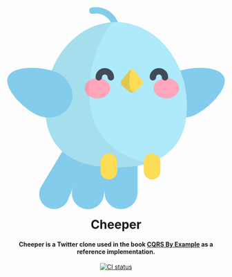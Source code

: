 <h1 align="center">
    <a href="https://leanpub.com/cqrs-by-example">
        <svg version="1.1" id="Capa_1" xmlns="http://www.w3.org/2000/svg" xmlns:xlink="http://www.w3.org/1999/xlink" x="0px" y="0px"
        	 viewBox="0 0 512 512" style="enable-background:new 0 0 512 512;" xml:space="preserve">
        <g>
        	<path style="fill:#83CCEB;" d="M440.381,272.689c30.789-13.305,81.858-62.186,69.815-90.057
        		c-12.044-27.871-82.64-24.177-113.429-10.872s-45.985,46.684-33.941,74.555C374.869,274.186,409.592,285.994,440.381,272.689z"/>
        	<path style="fill:#83CCEB;" d="M110.476,493.062L110.476,493.062c-27.429,0-44.35-29.945-30.199-53.441l55.314-91.839h57.053
        		L143.19,470.945C137.825,484.306,124.874,493.062,110.476,493.062z"/>
        </g>
        <path style="fill:#8CCDE9;" d="M189.798,493.062L189.798,493.062c-26.561,0-44.71-26.844-34.813-51.492l37.659-93.788h57.053
        	l-23.118,115.15C223.061,480.455,207.67,493.062,189.798,493.062z"/>
        <g>
        	<path style="fill:#83CCEB;" d="M189.798,493.062L189.798,493.062c-26.561,0-44.71-26.844-34.813-51.492l37.659-93.788h57.053
        		l-23.118,115.15C223.061,480.455,207.67,493.062,189.798,493.062z"/>
        	<path style="fill:#83CCEB;" d="M267.924,493.062L267.924,493.062c-24.512,0-42.891-22.435-38.066-46.467l19.838-98.813h57.053
        		v106.455C306.749,475.68,289.367,493.062,267.924,493.062z"/>
        	<path style="fill:#83CCEB;" d="M255.991,73.945c-3.643,0-6.839-2.658-7.405-6.37c-1.585-10.391-7.556-19.957-16.381-26.243
        		c-8.865-6.315-19.729-8.695-30.594-6.703c-4.069,0.751-7.982-1.95-8.73-6.024c-0.747-4.074,1.95-7.983,6.024-8.73
        		c14.889-2.729,29.806,0.55,42.003,9.239c12.11,8.627,20.313,21.821,22.506,36.199c0.625,4.095-2.189,7.92-6.283,8.545
        		C256.748,73.917,256.367,73.945,255.991,73.945z"/>
        </g>
        <path style="fill:#AEEAF9;" d="M423.016,251.527c0-108.972-74.776-197.312-167.016-197.312S88.984,142.555,88.984,251.527
        	S163.76,395.685,256,395.685S423.016,360.499,423.016,251.527z"/>
        <g>
        	<ellipse style="fill:#FFA6BB;" cx="212.21" cy="209.62" rx="29.946" ry="23.848"/>
        	<ellipse style="fill:#FFA6BB;" cx="374.53" cy="209.62" rx="29.946" ry="23.848"/>
        </g>
        <path style="fill:#FBDD56;" d="M289.115,166.36l-19.507,23.552c-3.337,4.029-2.855,9.983,1.086,13.423l16.201,14.139
        	c3.712,3.239,9.245,3.239,12.957,0l16.201-14.139c3.941-3.44,4.423-9.394,1.086-13.423l-19.507-23.552
        	C295.421,163.69,291.326,163.69,289.115,166.36z"/>
        <path style="opacity:0.1;enable-background:new    ;" d="M292.123,164.508c-1.131,0.261-2.197,0.873-3.008,1.852l-19.507,23.551
        	c-3.337,4.029-2.855,9.983,1.086,13.423l16.201,14.139c3.125,2.727,7.536,3.149,11.069,1.284
        	C281.86,211.377,288.138,176.453,292.123,164.508z"/>
        <g>
        	<path style="fill:#414B58;" d="M243.92,191.166c-4.142,0-7.5-3.357-7.5-7.5c0-3.725-3.03-6.754-6.754-6.754
        		s-6.753,3.029-6.753,6.754c0,4.143-3.358,7.5-7.5,7.5s-7.5-3.357-7.5-7.5c0-11.995,9.758-21.754,21.753-21.754
        		s21.754,9.759,21.754,21.754C251.42,187.808,248.063,191.166,243.92,191.166z"/>
        	<path style="fill:#414B58;" d="M371.335,191.166c-4.143,0-7.5-3.357-7.5-7.5c0-3.725-3.03-6.754-6.754-6.754
        		s-6.754,3.029-6.754,6.754c0,4.143-3.357,7.5-7.5,7.5s-7.5-3.357-7.5-7.5c0-11.995,9.759-21.754,21.754-21.754
        		s21.754,9.759,21.754,21.754C378.835,187.808,375.478,191.166,371.335,191.166z"/>
        </g>
        <path style="opacity:0.05;enable-background:new    ;" d="M249.399,54.382C160.22,58.479,88.984,145.168,88.984,251.527
        	c0,108.972,74.776,144.158,167.016,144.158c27.67,0,53.764-3.172,76.744-10.546C123.147,342.03,196.649,102.371,249.399,54.382z"/>
        <g>
        	<path style="fill:#FBDD56;" d="M239.298,423.326L239.298,423.326c-10.796,0-19.547-8.751-19.547-19.547v-21.612
        		c0-10.796,8.751-19.547,19.547-19.547l0,0c10.796,0,19.547,8.751,19.547,19.547v21.612
        		C258.845,414.575,250.094,423.326,239.298,423.326z"/>
        	<path style="fill:#FBDD56;" d="M340.797,423.326L340.797,423.326c10.796,0,19.547-8.751,19.547-19.547v-21.612
        		c0-10.796-8.751-19.547-19.547-19.547l0,0c-10.796,0-19.547,8.751-19.547,19.547v21.612
        		C321.25,414.575,330.001,423.326,340.797,423.326z"/>
        </g>
        <path style="fill:#83CCEB;" d="M71.619,272.689c-30.789-13.305-81.858-62.186-69.815-90.057
        	c12.044-27.871,82.64-24.177,113.429-10.872s45.985,46.684,33.941,74.555C137.131,274.186,102.408,285.994,71.619,272.689z"/>
        <g>
        </g>
        <g>
        </g>
        <g>
        </g>
        <g>
        </g>
        <g>
        </g>
        <g>
        </g>
        <g>
        </g>
        <g>
        </g>
        <g>
        </g>
        <g>
        </g>
        <g>
        </g>
        <g>
        </g>
        <g>
        </g>
        <g>
        </g>
        <g>
        </g>
        </svg>
    </a>
    <br>
    Cheeper
</h1>

<h4 align="center">Cheeper is a Twitter clone used in the book <a href="https://leanpub.com/cqrs-by-example/">CQRS By Example</a> as a reference implementation.</h4>

<p align="center">
    <a href="https://github.com/cqrs-by-example/cheeper/actions"><img src="https://github.com/cqrs-by-example/cheeper/workflows/CI/badge.svg?branch=master" alt="CI status" /></a>
</p>
